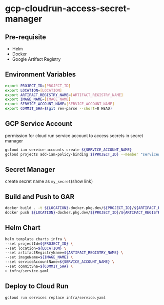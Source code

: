 # gcp-cloudrun-access-secret-manager

## Pre-requisite
- Helm
- Docker
- Google Artifact Registry

## Environment Variables
```bash
export PROJECT_ID=[PROJECT_ID]
export LOCATION=[LOCATION]
export ARTIFACT_REGISTRY_NAME=[ARTIFACT_REGISTRY_NAME]
export IMAGE_NAME=[IMAGE_NAME]
export SERVICE_ACCOUNT_NAME=[SERVICE_ACCOUNT_NAME]
export COMMIT_SHA=$(git rev-parse --short=8 HEAD)
```

## GCP Service Account
permission for cloud run service account to access secrets in secret manager
```bash
gcloud iam service-accounts create ${SERVICE_ACCOUNT_NAME}
gcloud projects add-iam-policy-binding ${PROJECT_ID} --member "serviceAccount:${SERVICE_ACCOUNT_NAME}@${PROJECT_ID}.iam.gserviceaccount.com" --role "roles/secretmanager.secretAccessor"
```

## Secret Manager
create secret name as `my_secret`(show link)


## Build and Push to GAR
```bash
docker build . -t ${LOCATION}-docker.pkg.dev/${PROJECT_ID}/${ARTIFACT_REGISTRY_NAME}/${IMAGE_NAME}:${COMMIT_SHA} --platform linux/amd64
docker push ${LOCATION}-docker.pkg.dev/${PROJECT_ID}/${ARTIFACT_REGISTRY_NAME}/${IMAGE_NAME}:${COMMIT_SHA}
```


## Helm Chart
```bash
helm template charts infra \
--set projectId=${PROJECT_ID} \
--set location=${LOCATION} \
--set artifactRegistryName=${ARTIFACT_REGISTRY_NAME} \
--set imageName=${IMAGE_NAME} \
--set serviceAccountName=${SERVICE_ACCOUNT_NAME} \
--set commitSha=${COMMIT_SHA} \
> infra/service.yaml
```

## Deploy to Cloud Run
```bash
gcloud run services replace infra/service.yaml
```
